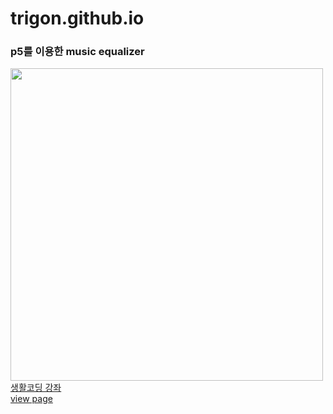 # trigon.github.io
### p5를 이용한 music equalizer<br>
<img src="https://user-images.githubusercontent.com/60402888/145872923-6791dac3-2791-4974-ba14-bd37b242d396.png" width="500px"><br>
[생활코딩 강좌](https://youtube.com/playlist?list=PLuHgQVnccGMCEvYJCyey1AlwT1yyBZK6c)<br>
[view page](https://jsweetpotato.github.io/trigon.github.io/)<br>
